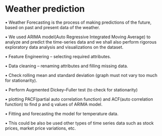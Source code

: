 # Weather prediction
• Weather Forecasting is the process of making predictions of the future, based on past and present data of the weather. 

• We used ARIMA model(Auto Regressive Integrated Moving Average) to analyze and predict the time-series data and we shall also perform rigorous exploratory data analysis and visualizations on the dataset.

• Feature Engineering – selecting required attributes.

• Data cleaning – renaming attributes and filling missing data.

• Check rolling mean and standard deviation (graph must not vary too much for stationarity).

• Perform Augmented Dickey–Fuller test (to check for stationarity)

• plotting PACF(partial auto correlation function) and ACF(auto correlation function) to find p and q values of ARIMA model.

• Fitting and forecasting the model for temperature data.

• This could be also be used other types of time series data such as stock prices, market price variations, etc.

